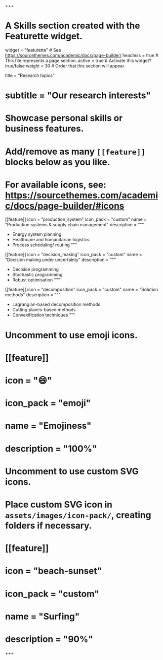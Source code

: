 +++
# A Skills section created with the Featurette widget.
widget = "featurette"  # See https://sourcethemes.com/academic/docs/page-builder/
headless = true  # This file represents a page section.
active = true  # Activate this widget? true/false
weight = 30  # Order that this section will appear.

title = "Research topics"
# subtitle = "Our research interests"

# Showcase personal skills or business features.
#
# Add/remove as many `[[feature]]` blocks below as you like.
#
# For available icons, see: https://sourcethemes.com/academic/docs/page-builder/#icons

[[feature]]
  icon = "production_system"
  icon_pack = "custom"
  name = "Production systems & supply chain management"
  description = """
  - Energy system planning
  - Healthcare and humanitarian logistics
  - Process scheduling/ routing
  """

[[feature]]
  icon = "decision_making"
  icon_pack = "custom"
  name = "Decision making under uncertainty"
  description = """
  - Decision programming
  - Stochastic programming
  - Robust optimisation
  """

[[feature]]
  icon = "decomposition"
  icon_pack = "custom"
  name = "Solution methods"
  description = """
  - Lagrangian-based decomposition methods
  - Cutting planes-based methods
  - Convexification techniques
  """

# Uncomment to use emoji icons.
# [[feature]]
#  icon = ":smile:"
#  icon_pack = "emoji"
#  name = "Emojiness"
#  description = "100%"

# Uncomment to use custom SVG icons.
# Place custom SVG icon in `assets/images/icon-pack/`, creating folders if necessary.
# [[feature]]
#  icon = "beach-sunset"
#  icon_pack = "custom"
#  name = "Surfing"
#  description = "90%"

+++
